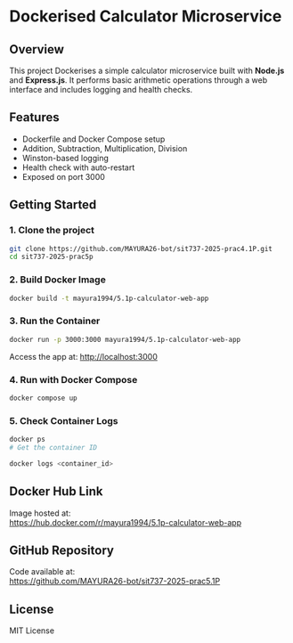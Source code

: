 # Dockerised Calculator Microservice

## Overview
This project Dockerises a simple calculator microservice built with **Node.js** and **Express.js**. It performs basic arithmetic operations through a web interface and includes logging and health checks.

## Features
- Dockerfile and Docker Compose setup
- Addition, Subtraction, Multiplication, Division
- Winston-based logging
- Health check with auto-restart
- Exposed on port 3000

## Getting Started

### 1. Clone the project
```bash
git clone https://github.com/MAYURA26-bot/sit737-2025-prac4.1P.git
cd sit737-2025-prac5p
```

### 2. Build Docker Image
```bash
docker build -t mayura1994/5.1p-calculator-web-app
```

### 3. Run the Container
```bash
docker run -p 3000:3000 mayura1994/5.1p-calculator-web-app
```
Access the app at: [http://localhost:3000](http://localhost:3000)

### 4. Run with Docker Compose
```bash
docker compose up
```

### 5. Check Container Logs
```bash
docker ps
# Get the container ID

docker logs <container_id>
```

## Docker Hub Link
Image hosted at:  
https://hub.docker.com/r/mayura1994/5.1p-calculator-web-app

## GitHub Repository
Code available at:  
https://github.com/MAYURA26-bot/sit737-2025-prac5.1P

## License
MIT License

